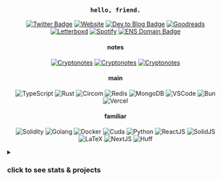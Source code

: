 <h3 align="center"><code>hello, friend.</code></h3>

<!-- logos at https://simpleicons.org/ and https://github.com/simple-icons/simple-icons/blob/develop/slugs.md -->

<p align="center">
<a href="https://twitter.com/0xerhant"><img src="https://img.shields.io/badge/tweet-000000?style=flat-square&labelColor=000000&logo=X" alt="Twitter Badge"></a>
<a href="https://erhant.me"><img src="https://img.shields.io/badge/home-FF7139?style=flat-square&logo=firefox&labelColor=FF7139&logoColor=white" alt="Website"></a>
<a href="https://dev.to/erhant"><img src="https://img.shields.io/badge/write-1B1C1E?style=flat-square&logo=devdotto&labelColor=1B1C1E&logoColor=white" alt="Dev.to Blog Badge"></a>
<a href="https://www.goodreads.com/user/show/123323747-erhant"><img src="https://img.shields.io/badge/read-372213?style=flat-square&logo=goodreads&labelColor=372213&logoColor=white" alt="Goodreads"></a>
<a href="https://letterboxd.com/erhany/"><img src="https://img.shields.io/badge/watch-202830?style=flat-square&logo=letterboxd&labelColor=202830&logoColor=white" alt="Letterboxd"></a>
<a href="https://open.spotify.com/user/erhany?si=6c69e3eb7ad74429"><img src="https://img.shields.io/badge/listen-1DB954?style=flat-square&logo=spotify&labelColor=1DB954&logoColor=white" alt="Spotify"></a>
<a href="https://app.ens.domains/name/erhant.eth/details"><img src="https://img.shields.io/badge/erhant.eth-3C3C3D?style=flat-square&logo=ethereum&logoColor=3c3c3d&labelColor=ecf0f1" alt="ENS Domain Badge"></a>
</p>

<h4 align="center">notes</h4>
<p align="center">
<a href="https://crypto.erhant.me"><img src="https://img.shields.io/badge/crypto-003A70?style=flat-square&logo=letsencrypt&labelColor=003A70&logoColor=white" alt="Cryptonotes"></a>
<a href="https://math.erhant.me"><img src="https://img.shields.io/badge/math-111111?style=flat-square&logo=mdbook&labelColor=111111&logoColor=white" alt="Cryptonotes"></a>
<a href="https://circom.erhant.me"><img src="https://img.shields.io/badge/circom-7B3FE4?style=flat-square&logo=polygon&labelColor=7B3FE4&logoColor=white" alt="Cryptonotes"></a>
</p>

<h4 align="center">main</h4>
<p align="center">
<img src="https://img.shields.io/badge/.ts-3178C6?style=flat-square&logo=typescript&logoColor=white" alt="TypeScript" />
<img src="https://img.shields.io/badge/.rs-F74B01?style=flat-square&logo=rust&logoColor=white" alt="Rust" />
<img src="https://img.shields.io/badge/.circom-7B3FE4?style=flat-square&logo=polygon&logoColor=white" alt="Circom" />
<img src="https://img.shields.io/badge/.rdb-DC382D?style=flat-square&logo=redis&logoColor=white" alt="Redis" />
<img src="https://img.shields.io/badge/.json-47A248?style=flat-square&logo=mongodb&logoColor=white" alt="MongoDB" />
<img src="https://img.shields.io/badge/.vscode-007ACC?style=flat-square&logo=gitforwindows&logoColor=white" alt="VSCode" />
<img src="https://img.shields.io/badge/.lockb-000000?style=flat-square&logo=bun&logoColor=white" alt="Bun" />
<img src="https://img.shields.io/badge/.vercel-000000?style=flat-square&logo=vercel&logoColor=white" alt="Vercel" />
</p>

<h4 align="center">familiar</h4>
<p align="center">
<img src="https://img.shields.io/badge/.sol-363636?style=flat-square&logo=solidity&logoColor=white" alt="Solidity" />
<img src="https://img.shields.io/badge/.go-black?style=flat-square&logo=go&logoColor=00ADD8" alt="Golang" />
<img src="https://img.shields.io/badge/.docker-2496ED?style=flat-square&logo=docker&logoColor=white" alt="Docker" />
<img src="https://img.shields.io/badge/.cu-76B900?style=flat-square&logo=nvidia&logoColor=white" alt="Cuda" />
<img src="https://img.shields.io/badge/.py-3776AB?style=flat-square&logo=python&logoColor=white" alt="Python" />
<img src="https://img.shields.io/badge/.tsx-20232a?style=flat-square&logo=react&logoColor=61DAFB" alt="ReactJS" />
<img src="https://img.shields.io/badge/.tsx-2C4F7C?style=flat-square&logo=solid&logoColor=white" alt="SolidJS" />
<img src="https://img.shields.io/badge/.tex-008080?style=flat-square&logo=latex&logoColor=white" alt="LaTeX" />
<img src="https://img.shields.io/badge/.next-000000?style=flat-square&logo=next.js&logoColor=white" alt="NextJS" />
<img src="https://img.shields.io/badge/.huff-black?style=flat-square&logo=solidity&logoColor=white" alt="Huff" />
</p>

<details>
<summary><h3>click to see stats & projects</h3></summary>

<img src="https://github-readme-stats.vercel.app/api?username=erhant&show_icons=true&hide_rank=true&hide_title=true&count_private=true&theme=onedark" alt="erhant-stats" />

<h4> Cryptography & ZK </h4>

- [**circomkit**](https://github.com/erhant/circomkit): A testing & development environment for Circom.
- [**circom101**](https://github.com/erhant/circom101): Circom arithmetic circuits and concepts explained, in depth.
- [**zkbrainfuck**](https://github.com/erhant/zkbrainfuck): A Brainfuck zkVM with Circom, accompanied with a VM in Go.
- [**halo2-vectordb**](https://github.com/erhant/halo2-vectordb): Verifiable vector similarity queries with Halo2.
- [**aligned-vnns**](https://github.com/erhant/aligned-vnns): Verifiable nearest-neighbor search with Aligned Layer & SP1. 
- [**polenta**](https://github.com/erhant/polenta): A toy language to play around with polynomials over finite fields.
- [**crypts**](https://github.com/erhant/crypts): A zero-dependency library for cryptography, mostly self-educational.
- [**moonmath**](https://github.com/erhant/moonmath): Solutions to exercises from MoonMath Manual to zkSNARKs.
- [**crypto-notes**](https://github.com/erhant/crypto-notes): My notes related to Cryptography & Zero-Knowledge.
- [**lambda-0b10**](https://github.com/erhant/lambda-0b10): Lecture notes & exercises from Sparkling Water Bootcamp in Cryptography 0b10.

<h4> Hackathons & Challenges </h4>

- [**huffd1**](https://github.com/erhant/huffd1): An NFT with Huff, using polynomials over a finite field with order largest prime address, instead of mappings.
- [**chaintool**](https://github.com/erhant/chaintool): On-chain & dynamic toolchain for CDP AgentKit.
- [**frencurve**](https://github.com/erhant/frencurve): A notion of friendship based on your location on the elliptic curve!
- [**adventofts-2024**](https://github.com/erhant/adventofts-2024): Solutions to Advent of TypeScript 2024.
- [**adventofts-2023**](https://github.com/erhant/adventofts-2023): Solutions to Advent of TypeScript 2023.
- [**zkctf-scalebit**](https://github.com/erhant/zkctf-scalebit): Circom challenges within zkCTF by Scalebit, solved with Foundry & Circomkit.
- [**ethernaut-evm-challenges**](https://github.com/erhant/ethernaut-evm-challenges): Solutions to Ethernaut, EVM Puzzles and More EVM Puzzles; using Foundry.
- [**zkAargon**](https://github.com/erhant/zkAargon): A zero-knowledge remake of the 1998 game Aargon.

<h4> Talks </h4>

- [**arithmetic-circuits**](https://github.com/erhant/arithmetic-circuits): Moda Palas Blackboard Cryptography II - Arithmetic Circuits & R1CS
- [**rustconnect-libp2p**](https://github.com/erhant/rustconnect-libp2p): Rust Connect #1 - Libp2p & FFI
  
<h4> Others </h4>

- [**web-terminal**](https://github.com/erhant/web-terminal): A terminal-based homepage.
- [**leet-assistant**](https://github.com/erhant/leet-assistant): A personalized LeetCode assistant.
- [**thuffscript**](https://github.com/erhant/thuffscript): Write Huff without ever leaving TypeScript.
- [**blockchatting**](https://github.com/erhant/blockchatting): A decentralized peer-to-peer chatting application.
- [**simple-blockexplorer**](https://github.com/erhant/simple-blockexplorer): A client-only EVM-based block-explorer via RPC calls.
- [**pimp-my-peer**](https://github.com/erhant/pimp-my-peer): A libp2p peer identifier searcher to better identify yourself in the network.

</details>


